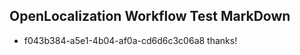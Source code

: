 ## OpenLocalization Workflow Test MarkDown
* f043b384-a5e1-4b04-af0a-cd6d6c3c06a8 thanks!

<!--HONumber=Aug16_HO4-->


